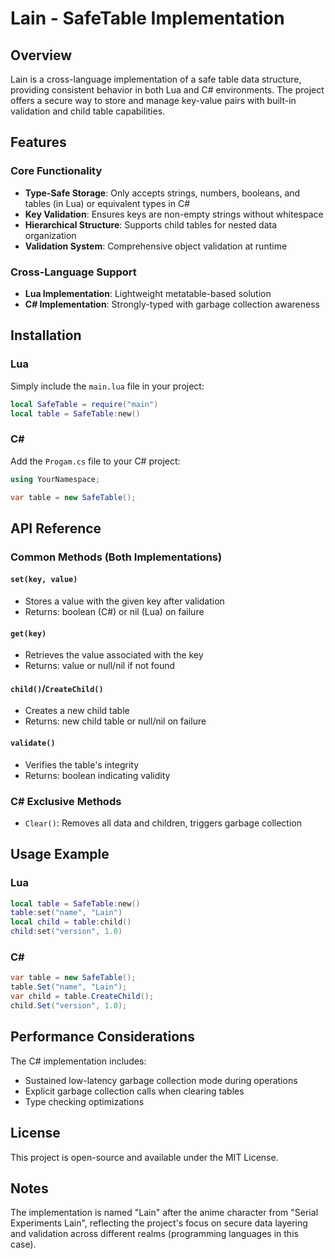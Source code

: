 # Lain - SafeTable Implementation

## Overview

Lain is a cross-language implementation of a safe table data structure, providing consistent behavior in both Lua and C# environments. The project offers a secure way to store and manage key-value pairs with built-in validation and child table capabilities.

## Features

### Core Functionality
- **Type-Safe Storage**: Only accepts strings, numbers, booleans, and tables (in Lua) or equivalent types in C#
- **Key Validation**: Ensures keys are non-empty strings without whitespace
- **Hierarchical Structure**: Supports child tables for nested data organization
- **Validation System**: Comprehensive object validation at runtime

### Cross-Language Support
- **Lua Implementation**: Lightweight metatable-based solution
- **C# Implementation**: Strongly-typed with garbage collection awareness

## Installation

### Lua
Simply include the `main.lua` file in your project:
```lua
local SafeTable = require("main")
local table = SafeTable:new()
```

### C#
Add the `Progam.cs` file to your C# project:
```csharp
using YourNamespace;

var table = new SafeTable();
```

## API Reference

### Common Methods (Both Implementations)

#### `set(key, value)`
- Stores a value with the given key after validation
- Returns: boolean (C#) or nil (Lua) on failure

#### `get(key)`
- Retrieves the value associated with the key
- Returns: value or null/nil if not found

#### `child()`/`CreateChild()`
- Creates a new child table
- Returns: new child table or null/nil on failure

#### `validate()`
- Verifies the table's integrity
- Returns: boolean indicating validity

### C# Exclusive Methods
- `Clear()`: Removes all data and children, triggers garbage collection

## Usage Example

### Lua
```lua
local table = SafeTable:new()
table:set("name", "Lain")
local child = table:child()
child:set("version", 1.0)
```

### C#
```csharp
var table = new SafeTable();
table.Set("name", "Lain");
var child = table.CreateChild();
child.Set("version", 1.0);
```

## Performance Considerations

The C# implementation includes:
- Sustained low-latency garbage collection mode during operations
- Explicit garbage collection calls when clearing tables
- Type checking optimizations

## License

This project is open-source and available under the MIT License.

## Notes

The implementation is named "Lain" after the anime character from "Serial Experiments Lain", reflecting the project's focus on secure data layering and validation across different realms (programming languages in this case).
